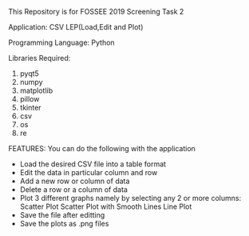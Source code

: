   This Repository is for FOSSEE 2019 Screening Task 2 
  
  Application: CSV LEP(Load,Edit and Plot)
  
  Programming Language: Python
  
  Libraries Required: 
  1) pyqt5
  2) numpy
  3) matplotlib
  4) pillow
  5) tkinter
  6) csv
  7) os
  8) re

  FEATURES:
  You can do the following with the application
  - Load the desired CSV file into a table format
  - Edit the data in particular column and row
  - Add a new row or column of data
  - Delete a row or a column of data
  - Plot 3 different graphs namely by selecting any 2 or more columns:
 		 Scatter Plot
     Scatter Plot with Smooth Lines
 		 Line Plot
  - Save the file after editting
  - Save the plots as .png files
  


